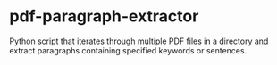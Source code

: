 # pdf-paragraph-extractor
Python script that iterates through multiple PDF files in a directory and extract paragraphs containing specified keywords or sentences.
